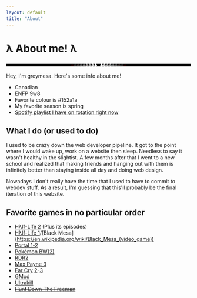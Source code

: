 ```yaml
---
layout: default
title: "About"
---
```


# λ About me! λ
<img src="/assets/images/line.gif" id="linebreak">

Hey, I'm greymesa. Here's some info about me!

- Canadian
- ENFP 9w8
- Favorite colour is #152a1a
- My favorite season is spring
- [Spotify playlist I have on rotation right now](https://open.spotify.com/playlist/6np51I8XKchmaqNSAqLpVY?si=94f17f685fa74272)

## What I do (or used to do)

I used to be crazy down the web developer pipeline. It got to the point where I would wake up, work on a website then sleep. Needless to say it wasn't healthy in the slightist. A few months after that I went to a new school and realized that making friends and hanging out with them is infinitely better than staying inside all day and doing web design. 

Nowadays I don't really have the time that I used to have to commit to webdev stuff. As a result, I'm guessing that this'll probably be the final iteration of this website.

## Favorite games in no particular order

- [Hλlf-Life 2](https://en.wikipedia.org/wiki/Half-Life_2) (Plus its episodes)
- [Hλlf-Life 1](https://en.wikipedia.org/wiki/Half-Life_(video_game))/[Black Mesa](https://en.wikipedia.org/wiki/Black_Mesa_(video_game))
- [Portal 1-2](https://en.wikipedia.org/wiki/Portal_(series))
- [Pokèmon BW(2)](https://bulbapedia.bulbagarden.net/wiki/Generation_V)
- [RDR2](https://en.wikipedia.org/wiki/Red_Dead_Redemption_2)
- [Max Payne 3](https://en.wikipedia.org/wiki/Max_Payne_3)
- [Far Cry](https://en.wikipedia.org/wiki/Far_Cry) [2](https://en.wikipedia.org/wiki/Far_Cry_2)-[3](https://en.wikipedia.org/wiki/Far_Cry_3)
- [GMod](https://en.wikipedia.org/wiki/Garry%27s_Mod)
- [Ultrakill](https://en.wikipedia.org/wiki/Ultrakill)
- [~~Hunt Down The Freeman~~](https://en.wikipedia.org/wiki/Hunt_Down_the_Freeman)

